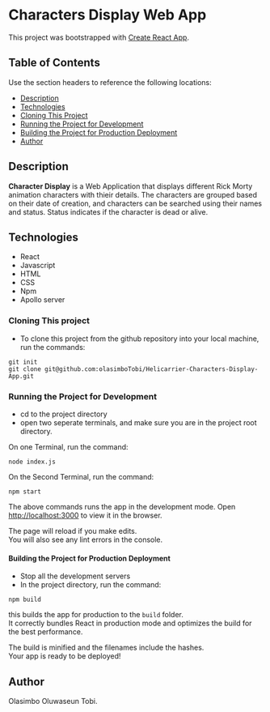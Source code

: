 # Characters Display Web  App

This project was bootstrapped with [Create React App](https://github.com/facebook/create-react-app).


## Table of Contents

Use the section headers to reference the following locations:

- [Description](#description)
- [Technologies](#technologies)
- [Cloning This Project](#cloning-this-project)
- [Running the Project for Development](#running-the-project-for-development)
- [Building the Project for Production Deployment](#building-the-project-for-production-deployment)
- [Author](#author)


## Description

**Character Display** is a Web Application that displays different Rick Morty animation characters with thieir details. The characters are grouped based on their date of creation, and characters can be searched using their names and status. Status indicates if the character is dead or alive.


## Technologies

- React
- Javascript
- HTML
- CSS
- Npm
- Apollo server


### Cloning This project

* To clone this project from the github repository into your local machine, run the commands:

```
git init
git clone git@github.com:olasimboTobi/Helicarrier-Characters-Display-App.git

```
### Running the Project for Development

* cd to the project directory
* open two seperate terminals, and make sure you are in the project root directory.

On one Terminal, run the command:

```
node index.js

```

On the Second Terminal, run the command:

```
npm start
```

The above commands runs the app in the development mode.
Open [http://localhost:3000](http://localhost:3000) to view it in the browser.

The page will reload if you make edits.\
You will also see any lint errors in the console.


#### Building the Project for Production Deployment

* Stop all the development servers
* In the project directory, run the command:

```
npm build

```

this builds the app for production to the `build` folder.\
It correctly bundles React in production mode and optimizes the build for the best performance.

The build is minified and the filenames include the hashes.\
Your app is ready to be deployed!

## Author

Olasimbo Oluwaseun Tobi.


 
